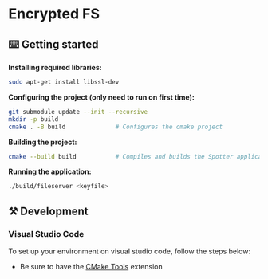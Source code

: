 # Encrypted FS

## ⌨️ Getting started

**Installing required libraries:**

```sh
sudo apt-get install libssl-dev
```

**Configuring the project (only need to run on first time):**

```sh
git submodule update --init --recursive
mkdir -p build
cmake . -B build              # Configures the cmake project
```

**Building the project:**

```sh
cmake --build build           # Compiles and builds the Spotter application
```

**Running the application:**

```sh
./build/fileserver <keyfile>
```

## ⚒️ Development

### Visual Studio Code

To set up your environment on visual studio code, follow the steps below:

- Be sure to have the [CMake Tools](https://marketplace.visualstudio.com/items?itemName=ms-vscode.cmake-tools) extension

